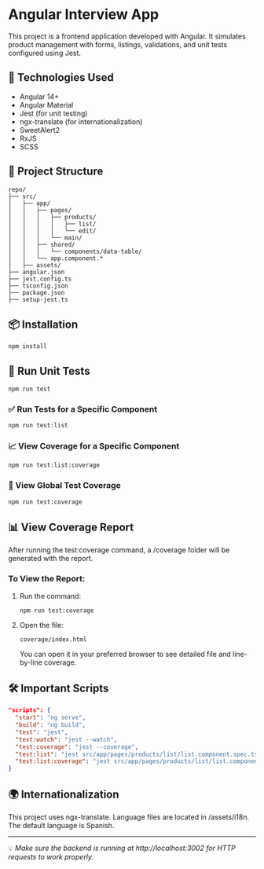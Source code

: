 
# Angular Interview App

This project is a frontend application developed with Angular. It simulates product management with forms, listings, validations, and unit tests configured using Jest.

## 🚀 Technologies Used

- Angular 14+
- Angular Material
- Jest (for unit testing)
- ngx-translate (for internationalization)
- SweetAlert2
- RxJS
- SCSS

## 📁 Project Structure

```
repo/
├── src/
│   ├── app/
│   │   ├── pages/
│   │   │   ├── products/
│   │   │   │   ├── list/
│   │   │   │   └── edit/
│   │   │   └── main/
│   │   ├── shared/
│   │   │   └── components/data-table/
│   │   └── app.component.*
│   ├── assets/
├── angular.json
├── jest.config.ts
├── tsconfig.json
├── package.json
├── setup-jest.ts
```

## 📦 Installation

```bash
npm install
```

## 🧪 Run Unit Tests

```bash
npm run test
```

### ✅ Run Tests for a Specific Component

```bash
npm run test:list
```

### 📈 View Coverage for a Specific Component

```bash
npm run test:list:coverage
```

### 🧪 View Global Test Coverage

```bash
npm run test:coverage
```

## 📊 View Coverage Report

After running the test:coverage command, a /coverage folder will be generated with the report.

### To View the Report:

1. Run the command:
   ```bash
   npm run test:coverage
   ```
2. Open the file:
   ```
   coverage/index.html
   ```
   You can open it in your preferred browser to see detailed file and line-by-line coverage.

## 🛠 Important Scripts

```json
"scripts": {
  "start": "ng serve",
  "build": "ng build",
  "test": "jest",
  "test:watch": "jest --watch",
  "test:coverage": "jest --coverage",
  "test:list": "jest src/app/pages/products/list/list.component.spec.ts",
  "test:list:coverage": "jest src/app/pages/products/list/list.component.spec.ts --coverage"
}
```

## 🌍 Internationalization

This project uses ngx-translate. Language files are located in /assets/i18n. The default language is Spanish.

---

💡 *Make sure the backend is running at http://localhost:3002 for HTTP requests to work properly.*
